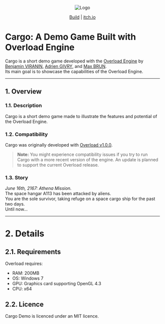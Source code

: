 <p align="center" style="margin-bottom: 0;">
  <img src="https://github.com/user-attachments/assets/ac1383d9-8194-4b6c-9702-dfafb9c96729" alt="Logo" />
</p>

<p align="center">
  <a href="https://maxbrundev.com/download/cargo-win-x64.zip">Build</a> |
  <a href="https://github.com/adriengivry/Overload/releases">itch.io</a>
<br/>

# Cargo: A Demo Game Built with Overload Engine

Cargo is a short demo game developed with the [Overload Engine](https://github.com/adriengivry/Overload/) by [Benjamin VIRANIN](https://github.com/BenjaminViranin), [Adrien GIVRY](https://github.com/adriengivry), and [Max BRUN](https://github.com/maxbrundev).  
Its main goal is to showcase the capabilities of the Overload Engine.

---

## 1. Overview

### 1.1. Description
Cargo is a short demo game made to illustrate the features and potential of the Overload Engine.

### 1.2. Compatibility
Cargo was originally developed with [Overload v1.0.0](https://github.com/adriengivry/Overload/releases/tag/1.0.0).  
> **Note:** You might experience compatibility issues if you try to run Cargo with a more recent version of the engine. An update is planned to support the current Overload release.

### 1.3. Story
*June 16th, 2167: Athena Mission.*  
The space hangar A113 has been attacked by aliens.  
You are the sole survivor, taking refuge on a space cargo ship for the past two days.  
Until now...

---

# 2. Details
## 2.1. Requirements
Overload requires:
- RAM: 200MB
- OS: Windows 7
- GPU: Graphics card supporting OpenGL 4.3
- CPU: x64

## 2.2. Licence
Cargo Demo is licenced under an MIT licence.
